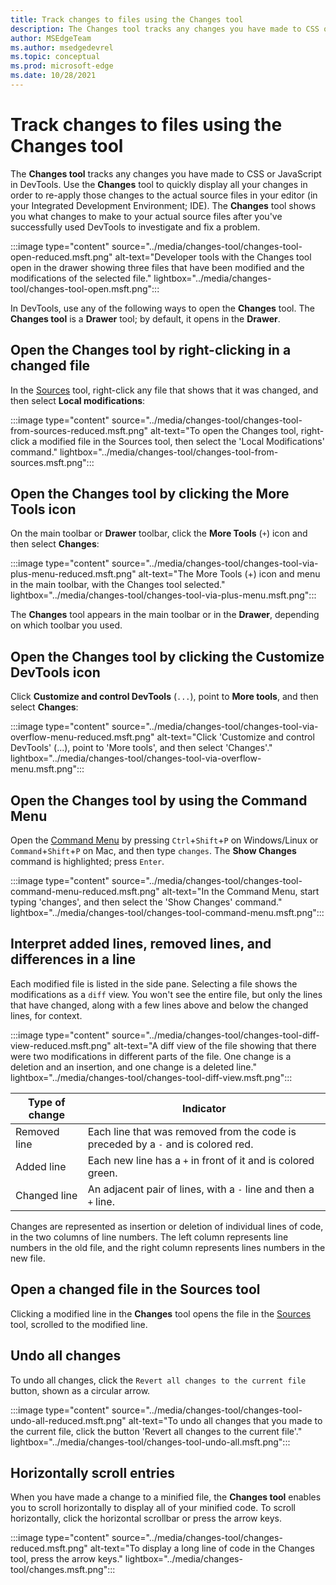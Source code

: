 ```yaml
---
title: Track changes to files using the Changes tool
description: The Changes tool tracks any changes you have made to CSS or JavaScript in DevTools.
author: MSEdgeTeam
ms.author: msedgedevrel
ms.topic: conceptual
ms.prod: microsoft-edge
ms.date: 10/28/2021
---
```

# Track changes to files using the Changes tool

The **Changes tool** tracks any changes you have made to CSS or JavaScript in DevTools.  Use the **Changes** tool to quickly display all your changes in order to re-apply those changes to the actual source files in your editor (in your Integrated Development Environment; IDE).  The **Changes** tool shows you what changes to make to your actual source files after you've successfully used DevTools to investigate and fix a problem.

:::image type="content" source="../media/changes-tool/changes-tool-open-reduced.msft.png" alt-text="Developer tools with the Changes tool open in the drawer showing three files that have been modified and the modifications of the selected file." lightbox="../media/changes-tool/changes-tool-open.msft.png":::

In DevTools, use any of the following ways to open the **Changes** tool.  The **Changes tool** is a **Drawer** tool; by default, it opens in the **Drawer**.


<!-- ====================================================================== -->
## Open the Changes tool by right-clicking in a changed file

In the [Sources](../sources/index.md) tool, right-click any file that shows that it was changed, and then select **Local modifications**:

:::image type="content" source="../media/changes-tool/changes-tool-from-sources-reduced.msft.png" alt-text="To open the Changes tool, right-click a modified file in the Sources tool, then select the 'Local Modifications' command." lightbox="../media/changes-tool/changes-tool-from-sources.msft.png":::


<!-- ====================================================================== -->
## Open the Changes tool by clicking the More Tools icon

On the main toolbar or **Drawer** toolbar, click the **More Tools** (`+`) icon and then select **Changes**:

:::image type="content" source="../media/changes-tool/changes-tool-via-plus-menu-reduced.msft.png" alt-text="The More Tools (+) icon and menu in the main toolbar, with the Changes tool selected." lightbox="../media/changes-tool/changes-tool-via-plus-menu.msft.png":::

The **Changes** tool appears in the main toolbar or in the **Drawer**, depending on which toolbar you used.


<!-- ====================================================================== -->
## Open the Changes tool by clicking the Customize DevTools icon

Click **Customize and control DevTools** (`...`), point to **More tools**, and then select **Changes**:

:::image type="content" source="../media/changes-tool/changes-tool-via-overflow-menu-reduced.msft.png" alt-text="Click 'Customize and control DevTools' (...), point to 'More tools', and then select 'Changes'." lightbox="../media/changes-tool/changes-tool-via-overflow-menu.msft.png":::


<!-- ====================================================================== -->
## Open the Changes tool by using the Command Menu

Open the [Command Menu](../command-menu/index.md) by pressing `Ctrl`+`Shift`+`P` on Windows/Linux or `Command`+`Shift`+`P` on Mac, and then type `changes`.  The **Show Changes** command is highlighted; press `Enter`.

:::image type="content" source="../media/changes-tool/changes-tool-command-menu-reduced.msft.png" alt-text="In the Command Menu, start typing 'changes', and then select the 'Show Changes' command." lightbox="../media/changes-tool/changes-tool-command-menu.msft.png":::


<!-- ====================================================================== -->
## Interpret added lines, removed lines, and differences in a line

Each modified file is listed in the side pane.  Selecting a file shows the modifications as a `diff` view.  You won't see the entire file, but only the lines that have changed, along with a few lines above and below the changed lines, for context.

:::image type="content" source="../media/changes-tool/changes-tool-diff-view-reduced.msft.png" alt-text="A diff view of the file showing that there were two modifications in different parts of the file.  One change is a deletion and an insertion, and one change is a deleted line." lightbox="../media/changes-tool/changes-tool-diff-view.msft.png":::

| Type of change | Indicator |
|---|--|
| Removed line | Each line that was removed from the code is preceded by a `-` and is colored red. |
| Added line | Each new line has a `+` in front of it and is colored green. |
| Changed line | An adjacent pair of lines, with a `-` line and then a `+` line. |

Changes are represented as insertion or deletion of individual lines of code, in the two columns of line numbers.  The left column represents line numbers in the old file, and the right column represents lines numbers in the new file.


<!-- ====================================================================== -->
## Open a changed file in the Sources tool

Clicking a modified line in the **Changes** tool opens the file in the [Sources](../sources/index.md) tool, scrolled to the modified line.


<!-- ====================================================================== -->
## Undo all changes

To undo all changes, click the `Revert all changes to the current file` button, shown as a circular arrow.

:::image type="content" source="../media/changes-tool/changes-tool-undo-all-reduced.msft.png" alt-text="To undo all changes that you made to the current file, click the button 'Revert all changes to the current file'." lightbox="../media/changes-tool/changes-tool-undo-all.msft.png":::


<!-- ====================================================================== -->
## Horizontally scroll entries

When you have made a change to a minified file, the **Changes tool** enables you to scroll horizontally to display all of your minified code.  To scroll horizontally, click the horizontal scrollbar or press the arrow keys.

:::image type="content" source="../media/changes-tool/changes-reduced.msft.png" alt-text="To display a long line of code in the Changes tool, press the arrow keys." lightbox="../media/changes-tool/changes.msft.png":::
